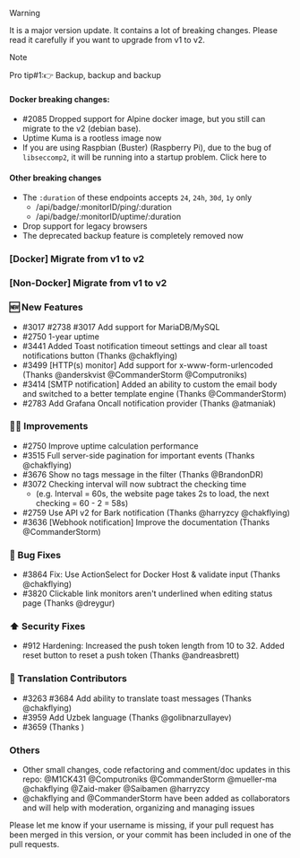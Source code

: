 > [!WARNING]
> It is a major version update. It contains a lot of breaking changes. Please read it carefully if you want to upgrade from v1 to v2.

> [!NOTE]
> Pro tip#1:👉 Backup, backup and backup

#### Docker breaking changes:

- #2085 Dropped support for Alpine docker image, but you still can migrate to the v2 (debian base).
- Uptime Kuma is a rootless image now
- If you are using Raspbian (Buster) (Raspberry Pi), due to the bug of `libseccomp2`, it will be running into a startup problem. Click here to

#### Other breaking changes

- The `:duration` of these endpoints accepts `24`, `24h`, `30d`, `1y` only
  - <kuma-url>/api/badge/:monitorID/ping/:duration
  - <kuma-url>/api/badge/:monitorID/uptime/:duration
- Drop support for legacy browsers
- The deprecated backup feature is completely removed now

### [Docker] Migrate from v1 to v2

### [Non-Docker] Migrate from v1 to v2

### 🆕 New Features

- #3017 #2738 #3017 Add support for MariaDB/MySQL
- #2750 1-year uptime
- #3441 Added Toast notification timeout settings and clear all toast notifications button (Thanks @chakflying)
- #3499 [HTTP(s) monitor] Add support for x-www-form-urlencoded (Thanks @anderskvist @CommanderStorm @Computroniks)
- #3414 [SMTP notification] Added an ability to custom the email body and switched to a better template engine (Thanks @CommanderStorm)
- #2783 Add Grafana Oncall notification provider (Thanks @atmaniak)

<!-- - #3350 [exe] Added `--intranet` argument (Thanks @vanhoutenbos)-->

### 💇‍♀️ Improvements

- #2750 Improve uptime calculation performance
- #3515 Full server-side pagination for important events (Thanks @chakflying)
- #3676 Show no tags message in the filter (Thanks @BrandonDR)
- #3072 Checking interval will now subtract the checking time
  - (e.g. Interval = 60s, the website page takes 2s to load, the next checking = 60 - 2 = 58s)
- #2759 Use API v2 for Bark notification (Thanks @harryzcy @chakflying)
- #3636 [Webhook notification] Improve the documentation (Thanks @CommanderStorm)

### 🐛 Bug Fixes

- #3864 Fix: Use ActionSelect for Docker Host & validate input (Thanks @chakflying)
- #3820 Clickable link monitors aren't underlined when editing status page (Thanks @dreygur)

### ⬆️ Security Fixes

- #912 Hardening: Increased the push token length from 10 to 32. Added reset button to reset a push token (Thanks @andreasbrett)

### 🦎 Translation Contributors

- #3263 #3684 Add ability to translate toast messages (Thanks @chakflying)
- #3959 Add Uzbek language (Thanks @golibnarzullayev)
- #3659 (Thanks )

### Others

- Other small changes, code refactoring and comment/doc updates in this repo: @M1CK431 @Computroniks @CommanderStorm @mueller-ma @chakflying @Zaid-maker @Saibamen @harryzcy
- @chakflying and @CommanderStorm have been added as collaborators and will help with moderation, organizing and managing issues

Please let me know if your username is missing, if your pull request has been merged in this version, or your commit has been included in one of the pull requests.
